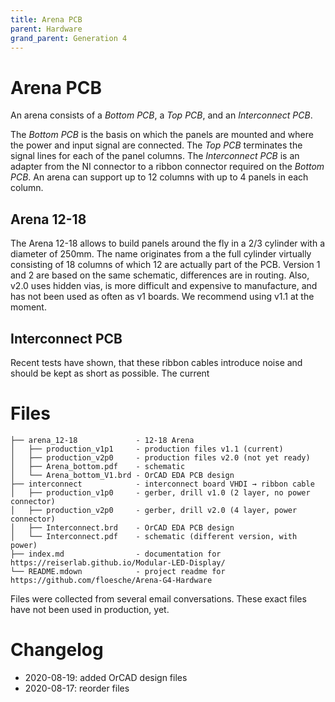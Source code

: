 ```yaml
---
title: Arena PCB
parent: Hardware
grand_parent: Generation 4
---
```


# Arena PCB 

An arena consists of a *Bottom PCB*, a *Top PCB*, and an *Interconnect PCB*.

The *Bottom PCB* is the basis on which the panels are mounted and where the power and input signal are connected. The *Top PCB* terminates the signal lines for each of the panel columns. The *Interconnect PCB* is an adapter from the NI connector to a ribbon connector required on the *Bottom PCB*. An arena can support up to 12 columns with up to 4 panels in each column.

## Arena 12-18

The Arena 12-18 allows to build panels around the fly in a 2/3 cylinder with a diameter of 250mm. The name originates from a the full cylinder virtually consisting of 18 columns of which 12 are actually part of the PCB. Version 1 and 2 are based on the same schematic, differences are in routing. Also, v2.0 uses hidden vias, is more difficult and expensive to manufacture, and has not been used as often as v1 boards. We recommend using v1.1 at the moment.

## Interconnect PCB

Recent tests have shown, that these ribbon cables introduce noise and should be kept as short as possible. The current 


# Files

```
├── arena_12-18             - 12-18 Arena
│   ├── production_v1p1     - production files v1.1 (current)
│   ├── production_v2p0     - production files v2.0 (not yet ready)
│   ├── Arena_bottom.pdf    - schematic
│   └── Arena_bottom_V1.brd - OrCAD EDA PCB design
├── interconnect            - interconnect board VHDI → ribbon cable
│   ├── production_v1p0     - gerber, drill v1.0 (2 layer, no power connector)
│   ├── production_v2p0     - gerber, drill v2.0 (4 layer, power connector)
│   ├── Interconnect.brd    - OrCAD EDA PCB design
│   └── Interconnect.pdf    - schematic (different version, with power)
├── index.md                - documentation for https://reiserlab.github.io/Modular-LED-Display/
└── README.mdown            - project readme for https://github.com/floesche/Arena-G4-Hardware
```
 
Files were collected from several email conversations. These exact files have not been used in production, yet.

# Changelog

- 2020-08-19: added OrCAD design files
- 2020-08-17: reorder files